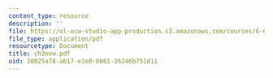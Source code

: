 ```yaml
---
content_type: resource
description: ''
file: https://ol-ocw-studio-app-production.s3.amazonaws.com/courses/6-661-receivers-antennas-and-signals-spring-2003/10025a78ab17e1e0866126246b751d11_ch3new.pdf
file_type: application/pdf
resourcetype: Document
title: ch3new.pdf
uid: 10025a78-ab17-e1e0-8661-26246b751d11
---
```

